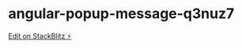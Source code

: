# angular-popup-message-q3nuz7

[Edit on StackBlitz ⚡️](https://stackblitz.com/edit/angular-popup-message-q3nuz7)